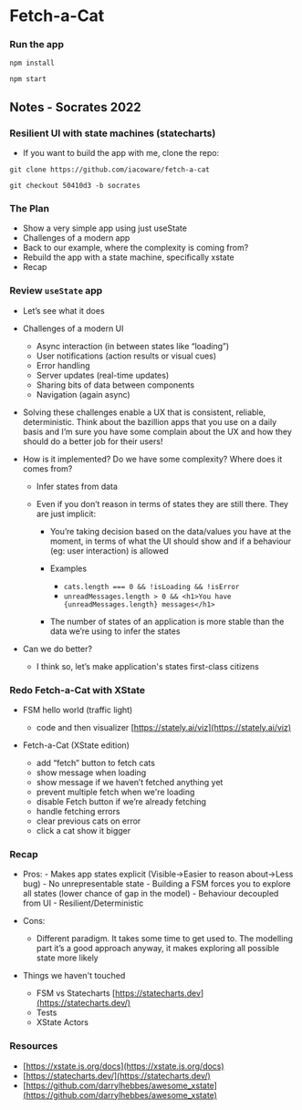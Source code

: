 # Fetch-a-Cat

### Run the app

```
npm install
```

```
npm start
```

## Notes - Socrates 2022

### Resilient UI with state machines (statecharts)


- If you want to build the app with me, clone the repo:

`git clone https://github.com/iacoware/fetch-a-cat`

`git checkout 50410d3 -b socrates`

### The Plan
- Show a very simple app using just useState
- Challenges of a modern app
- Back to our example, where the complexity is coming from?
- Rebuild the app with a state machine, specifically xstate
- Recap



### Review `useState` app
- Let’s see what it does


- Challenges of a modern UI
    - Async interaction (in between states like “loading”)
    - User notifications (action results or visual cues)
    - Error handling
    - Server updates (real-time updates)
    - Sharing bits of data between components
    - Navigation (again async)


- Solving these challenges enable a UX that is consistent, reliable, deterministic. Think about the bazillion apps that you use on a daily basis and I’m sure you have some complain about the UX and how they should do a better job for their users!


- How is it implemented? Do we have some complexity? Where does it comes from?
    - Infer states from data

    - Even if you don’t reason in terms of states they are still there. They are just implicit:
        - You’re taking decision based on the data/values you have at the moment, in terms of what the UI should show and if a behaviour (eg: user interaction) is allowed

        - Examples
            - `cats.length === 0 && !isLoading && !isError`
            - `unreadMessages.length > 0 && <h1>You have {unreadMessages.length} messages</h1>`

        - The number of states of an application is more stable than the data we’re using to infer the states


- Can we do better?
    - I think so, let’s make application's states first-class citizens


### Redo Fetch-a-Cat with XState

- FSM hello world (traffic light)
    - code and then visualizer [https://stately.ai/viz](https://stately.ai/viz)


- Fetch-a-Cat (XState edition)
    - add “fetch” button to fetch cats
    - show message when loading
    - show message if we haven’t fetched anything yet
    - prevent multiple fetch when we're loading
    - disable Fetch button if we’re already fetching
    - handle fetching errors
    - clear previous cats on error
    - click a cat show it bigger


### Recap

- Pros:
      - Makes app states explicit (Visible→Easier to reason about→Less bug)
      - No unrepresentable state
      - Building a FSM forces you to explore all states (lower chance of gap in the model)
      - Behaviour decoupled from UI
      - Resilient/Deterministic


- Cons:
    - Different paradigm. It takes some time to get used to. The modelling part it’s a good approach anyway, it makes exploring all possible state more likely

      
- Things we haven't touched
  - FSM vs Statecharts [https://statecharts.dev](https://statecharts.dev/)
  - Tests
  - XState Actors


### Resources
- [https://xstate.js.org/docs](https://xstate.js.org/docs)
- [https://statecharts.dev/](https://statecharts.dev/)
- [https://github.com/darrylhebbes/awesome_xstate](https://github.com/darrylhebbes/awesome_xstate)
